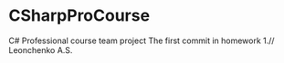 # CSharpProCourse
C# Professional course team project 
The first commit in homework 1.// Leonchenko A.S.
